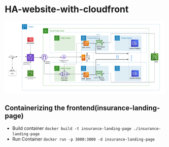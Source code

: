 # HA-website-with-cloudfront
![Infastructure design](https://github.com/PHIDELIST/HA-website-with-cloudfront/blob/main/design/HA-WebApp.png)
## Containerizing the frontend(insurance-landing-page)
+ Build container ```docker build -t insurance-landing-page ./insurance-landing-page```
+ Run Container ```docker run -p 3000:3000 -d insurance-landing-page```
